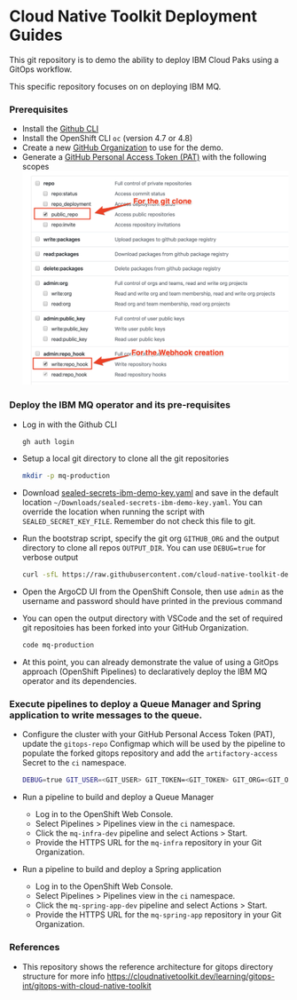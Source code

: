 # Cloud Native Toolkit Deployment Guides

This git repository is to demo the ability to deploy IBM Cloud Paks using a GitOps workflow.

This specific repository focuses on on deploying IBM MQ.


### Prerequisites
- Install the [Github CLI](https://github.com/cli/cli)
- Install the OpenShift CLI `oc` (version 4.7 or 4.8)
- Create a new [GitHub Organization](https://docs.github.com/en/organizations/collaborating-with-groups-in-organizations/creating-a-new-organization-from-scratch) to use for the demo.
- Generate a [GitHub Personal Access Token (PAT)](https://docs.github.com/en/github/authenticating-to-github/keeping-your-account-and-data-secure/creating-a-personal-access-token) with the following scopes
    ![GitHub Token Scopes](doc/images/github-webhook.png)



### Deploy the IBM MQ operator and its pre-requisites
- Log in with the Github CLI 
    ```bash
    gh auth login
    ```

- Setup a local git directory to clone all the git repositories
    ```bash
    mkdir -p mq-production
    ```

- Download [sealed-secrets-ibm-demo-key.yaml](https://bit.ly/demo-sealed-master) and save in the default location `~/Downloads/sealed-secrets-ibm-demo-key.yaml`. You can override the location when running the script with `SEALED_SECRET_KEY_FILE`. Remember do not check this file to git.

- Run the bootstrap script, specify the git org `GITHUB_ORG` and the output directory to clone all repos `OUTPUT_DIR`. You can use `DEBUG=true` for verbose output
    ```bash
    curl -sfL https://raw.githubusercontent.com/cloud-native-toolkit-demos/multi-tenancy-gitops-mq/ocp47-2021-2/scripts/bootstrap.sh | DEBUG=true GITHUB_ORG=<YOUR_GITHUB_ORG> OUTPUT_DIR=mq-production bash
    ```

- Open the ArgoCD UI from the OpenShift Console, then use `admin` as the username and password should have printed in the previous command

- You can open the output directory with VSCode and the set of required git repositoies has been forked into your GitHub Organization. 
    ```bash
    code mq-production
    ```

- At this point, you can already demonstrate the value of using a GitOps approach (OpenShift Pipelines) to declaratively deploy the IBM MQ operator and its dependencies.  


### Execute pipelines to deploy a Queue Manager and Spring application to write messages to the queue.
- Configure the cluster with your GitHub Personal Access Token (PAT), update the `gitops-repo` Configmap which will be used by the pipeline to populate the forked gitops repository and add the `artifactory-access` Secret to the `ci` namespace.
    ```bash
    DEBUG=true GIT_USER=<GIT_USER> GIT_TOKEN=<GIT_TOKEN> GIT_ORG=<GIT_ORG> ./mq-production/gitops-3-apps/scripts/mq-kubeseal.sh 
    ```

- Run a pipeline to build and deploy a Queue Manager
    - Log in to the OpenShift Web Console.
    - Select Pipelines > Pipelines view in the `ci` namespace. 
    - Click the `mq-infra-dev` pipeline and select Actions > Start.
    - Provide the HTTPS URL for the `mq-infra` repository in your Git Organization.

- Run a pipeline to build and deploy a Spring application
    - Log in to the OpenShift Web Console.
    - Select Pipelines > Pipelines view in the `ci` namespace. 
    - Click the `mq-spring-app-dev` pipeline and select Actions > Start.
    - Provide the HTTPS URL for the `mq-spring-app` repository in your Git Organization.

### References
- This repository shows the reference architecture for gitops directory structure for more info https://cloudnativetoolkit.dev/learning/gitops-int/gitops-with-cloud-native-toolkit

